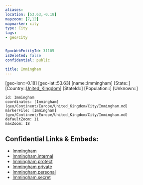 ```yaml
---
aliases: 
location: [53.63,-0.18]
mapzoom: [7,12] 
mapmarker: city 
type: City
tags:
- geo/City


SpocWebEntityId: 31105
isDeleted: false
confidential: public

title: Immingham
---
```

[geo-lon::-0.18]
[geo-lat::53.63]
[name::Immingham]
[State::]
[Country::[United_Kingdom](geo/Continent/Europe/United_Kingdom.md)]
[StateId::]
[Population::]
[Unknown::]


```leaflet
id: Immingham
coordinates: [Immingham](geo/Continent/Europe/United_Kingdom/City/Immingham.md)
markerFile: [Immingham](geo/Continent/Europe/United_Kingdom/City/Immingham.md)
defaultZoom: 11 
maxZoom: 18
```


## Confidential Links & Embeds: 
- [Immingham](../../../../../../_public/geo/Continent/Europe/United_Kingdom/City/Immingham.md) 
- [Immingham.internal](../../../../../../_internal/geo/Continent/Europe/United_Kingdom/City/Immingham.internal.md) 
- [Immingham.protect](../../../../../../_protect/geo/Continent/Europe/United_Kingdom/City/Immingham.protect.md) 
- [Immingham.private](../../../../../../_private/geo/Continent/Europe/United_Kingdom/City/Immingham.private.md) 
- [Immingham.personal](../../../../../../_personal/geo/Continent/Europe/United_Kingdom/City/Immingham.personal.md) 
- [Immingham.secret](../../../../../../_secret/geo/Continent/Europe/United_Kingdom/City/Immingham.secret.md) 
